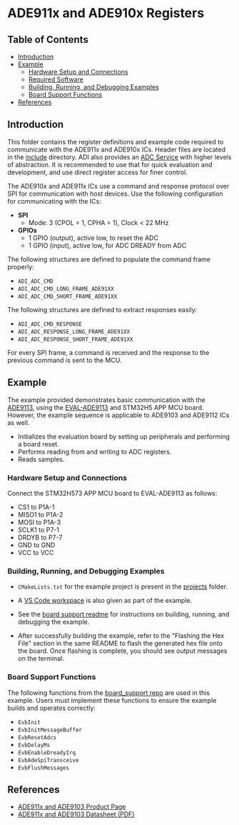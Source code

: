 ﻿# ADE911x and ADE910x Registers

## Table of Contents

- [Introduction](#introduction)
- [Example](#example)
  - [Hardware Setup and Connections](#hardware-setup-and-connections)
  - [Required Software](#required-software)
  - [Building, Running, and Debugging Examples](#building-running-and-debugging-examples)
  - [Board Support Functions](#board-support-functions)
- [References](#references)


## Introduction

This folder contains the register definitions and example code required to communicate with the ADE911x and ADE910x ICs. Header files are located in the [include](include) directory. ADI also provides an [ADC Service](https://github.com/analogdevicesinc/energy-adc-service) with higher levels of abstraction. It is recommended to use that for quick evaluation and development, and use direct register access for finer control.

The ADE910x and ADE911x ICs use a command and response protocol over SPI for communication with host devices. Use the following configuration for communicating with the ICs:

- **SPI**
  - Mode: 3 (CPOL = 1, CPHA = 1), Clock < 22 MHz
- **GPIOs**
  - 1 GPIO (output), active low, to reset the ADC
  - 1 GPIO (input), active low, for ADC DREADY from ADC

The following structures are defined to populate the command frame properly:

- `ADI_ADC_CMD`
- `ADI_ADC_CMD_LONG_FRAME_ADE91XX`
- `ADI_ADC_CMD_SHORT_FRAME_ADE91XX`

The following structures are defined to extract responses easily:

- `ADI_ADC_CMD_RESPONSE`
- `ADI_ADC_RESPONSE_LONG_FRAME_ADE91XX`
- `ADI_ADC_RESPONSE_SHORT_FRAME_ADE91XX`

For every SPI frame, a command is received and the response to the previous command is sent to the MCU.

## Example

The example provided demonstrates basic communication with the [ADE9113](https://www.analog.com/en/products/ade9113.html), using the [EVAL-ADE9113](https://www.analog.com/en/resources/evaluation-hardware-and-software/evaluation-boards-kits/eval-ade9113.html) and STM32H5 APP MCU board. However, the example sequence is applicable to ADE9103 and ADE9112 ICs as well.

- Initializes the evaluation board by setting up peripherals and performing a board reset.
- Performs reading from and writing to ADC registers.
- Reads samples.

### Hardware Setup and Connections

Connect the STM32H573 APP MCU board to EVAL-ADE9113 as follows:
- CS1 to P1A-1
- MISO1 to P1A-2
- MOSI to P1A-3
- SCLK1 to P7-1
- DRDYB to P7-7
- GND to GND
- VCC to VCC


### Building, Running, and Debugging Examples

- `CMakeLists.txt` for the example project is present in the [projects](examples/projects/) folder.
- A [VS Code workspace](examples/projects/frame_format_example.code-workspace) is also given as part of the example.
- See the [board support readme](https://github.com/analogdevicesinc/energy-board-support/blob/main/stm/app_mcu_h5/readme.md) for instructions on building, running, and debugging the example.

- After successfully building the example, refer to the "Flashing the Hex File" section in the same README to flash the generated hex file onto the board. Once flashing is complete, you should see output messages on the terminal.

### Board Support Functions

The following functions from the [board_support repo](https://github.com/analogdevicesinc/energy-board-support/tree/main/generic/include) are used in this example. Users must implement these functions to ensure the example builds and operates correctly:

- `EvbInit`
- `EvbInitMessageBuffer`
- `EvbResetAdcs`
- `EvbDelayMs`
- `EvbEnableDreadyIrq`
- `EvbAdeSpiTransceive`
- `EvbFlushMessages`


## References

- [ADE911x and ADE9103 Product Page](https://www.analog.com/en/products/ade9113.html)
- [ADE911x and ADE9103 Datasheet (PDF)](https://www.analog.com/media/en/technical-documentation/data-sheets/ade9103-ade9112-ade9113.pdf)